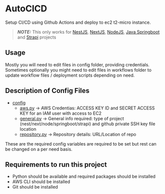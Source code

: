 # AutoCICD

Setup CI/CD using Github Actions and deploy to ec2 t2-micro instance.

> **_NOTE:_** This only works for [NestJS](https://nestjs.com/), [NextJS](https://nextjs.org/), [NodeJS](https://nodejs.org/en), [Java Springboot](https://spring.io/projects/spring-boot) and [Strapi](https://strapi.io/) projects

## Usage

Mostly you will need to edit files in config folder, providing credentials.
Sometimes optionally you might need to edit files in workflows folder to update
workflow files / deployment scripts depending on need.

## Description of Config Files

* [config](./config)
  * [aws.py](./config/aws.py)                 -> AWS Credentias: ACCESS KEY ID and SECRET ACCESS KEY for an IAM user with access to EC2
  * [general.py](./config/general.py)         -> General info required: type of project (nest/next/node/springboot/strapi) and github private SSH key file location
  * [repository.py](./config/repository.py)   -> Repository details: URL/Location of repo

These are the required config variables are required to be set but rest can be changed on a per need basis.

## Requirements to run this project

* Python should be available and required packages should be installed
* AWS CLI should be installed
* Git should be installed
